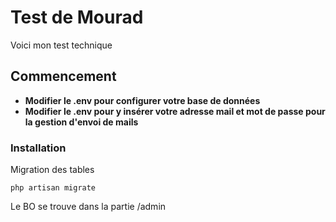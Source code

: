 # Test de Mourad

Voici mon test technique 
## Commencement
* **Modifier le .env pour configurer votre base de données**
* **Modifier le .env pour y insérer votre adresse mail et mot de passe pour la gestion d'envoi de mails**


### Installation

Migration des tables

```
php artisan migrate
```

Le BO se trouve dans la partie /admin
